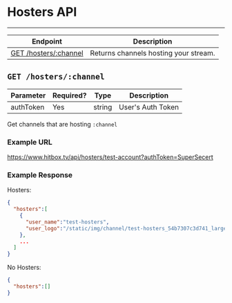 # Hosters API
***


| Endpoint | Description |
| ---- | --------------- |
| [GET /hosters/:channel](/channel/hosters.md#get-hosterschannel) | Returns channels hosting your stream. |

## `GET /hosters/:channel`

| Parameter | Required? | Type | Description |
| --- | --- | --- | --- |
| authToken | Yes | string | User's Auth Token |

Get channels that are hosting `:channel`

### Example URL

https://www.hitbox.tv/api/hosters/test-account?authToken=SuperSecert

### Example Response 

Hosters:
```json
{
  "hosters":[
    {
      "user_name":"test-hosters",
      "user_logo":"/static/img/channel/test-hosters_54b7307c3d741_large.png"
    },
    ...
  ]
}
```

No Hosters:
```json
{
  "hosters":[]
}
```
